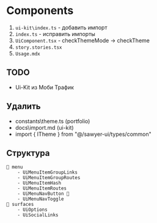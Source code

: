 # Components

1. `ui-kit\index.ts` - добавить импорт
2. `index.ts` - исправить импорты
3. `UiComponent.tsx` - checkThemeMode -> checkTheme
4. `story.stories.tsx`
5. `Usage.mdx`

## TODO

- Ui-Kit из Моби Трафик

## Удалить

- constants\theme.ts (portfolio)
- docs\import.md (ui-kit)
- import { ITheme } from "@/sawyer-ui/types/common"

## Структура

```
📂 menu
    - UiMenuItemGroupLinks
    - UiMenuItemGroupRoutes
    - UiMenuItemHash
    - UiMenuItemRoutes
    - UiMenuNavButton 💎
    - UiMenuNavToggle
📂 surfaces
    - UiOptions
    - UiSocialLinks
```
